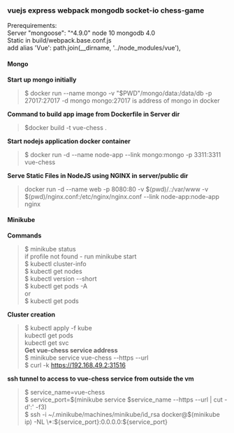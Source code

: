### vuejs express webpack mongodb socket-io chess-game

Prerequirements:  
Server "mongoose": "^4.9.0" node 10 mongodb 4.0  
Static  in build/webpack.base.conf.js  
 add alias 'Vue': path.join(__dirname, '../node_modules/vue'),  


#### Mongo
**Start up mongo initially**
> $ docker run --name mongo -v "$PWD"/mongo/data:/data/db -p 27017:27017 -d mongo
mongo:27017 is address of mongo in docker

**Command to build app image from Dockerfile in Server dir**
> $docker build -t vue-chess .

**Start nodejs application docker container**  
 > $ docker run -d --name node-app --link mongo:mongo -p 3311:3311 vue-chess

**Serve Static Files in NodeJS using NGINX in server/public dir**   
 >  docker run -d --name web -p 8080:80 -v $(pwd)/.:/var/www -v $(pwd)/nginx.conf:/etc/nginx/nginx.conf --link node-app:node-app nginx


#### Minikube

**Commands**  
> $ minikube status  
if profile not found - run minikube start  
> $ kubectl cluster-info  
> $ kubectl get nodes  
> $ kubectl version --short  
> $ kubectl get pods -A  
or   
> $ kubectl get pods  

**Cluster creation**  
> $ kubectl apply -f kube  
>  kubectl get pods  
>  kubectl get svc  
**Get vue-chess service address**  
> $ minikube service vue-chess --https --url  
> $ curl -k https://192.168.49.2:31516  

**ssh tunnel to access to vue-chess service from outside the vm**  
> $ service_name=vue-chess  
> $ service_port=$(minikube service $service_name --https --url | cut -d':' -f3)  
> $ ssh -i ~/.minikube/machines/minikube/id_rsa docker@$(minikube ip) -NL \*:${service_port}:0.0.0.0:${service_port}  
 
